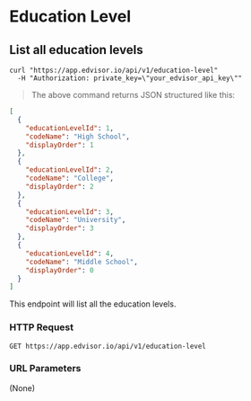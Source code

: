 # Education Level

## List all education levels

```shell
curl "https://app.edvisor.io/api/v1/education-level"
  -H "Authorization: private_key=\"your_edvisor_api_key\""
```

> The above command returns JSON structured like this:

```json
[
  {
    "educationLevelId": 1,
    "codeName": "High School",
    "displayOrder": 1
  },
  {
    "educationLevelId": 2,
    "codeName": "College",
    "displayOrder": 2
  },
  {
    "educationLevelId": 3,
    "codeName": "University",
    "displayOrder": 3
  },
  {
    "educationLevelId": 4,
    "codeName": "Middle School",
    "displayOrder": 0
  }
]
```

This endpoint will list all the education levels.

### HTTP Request

`GET https://app.edvisor.io/api/v1/education-level`

### URL Parameters

(None)

